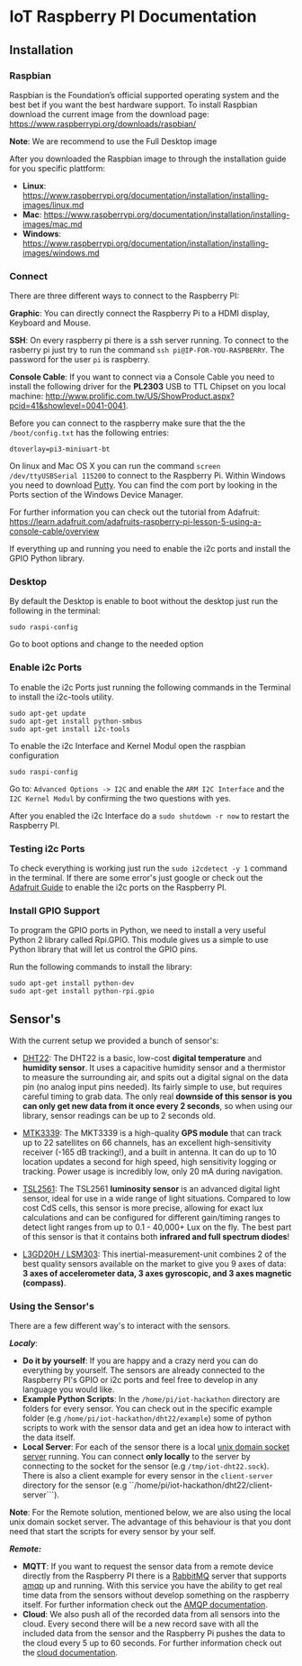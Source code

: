 # IoT Raspberry PI Documentation

## Installation

### Raspbian
Raspbian is the Foundation’s official supported operating system and the best bet if you want the best hardware support.
To install Raspbian download the current image from the download page:
https://www.raspberrypi.org/downloads/raspbian/

**Note**: We are recommend to use the Full Desktop image

After you downloaded the Raspbian image to through the installation guide for you specific plattform:
* **Linux**: https://www.raspberrypi.org/documentation/installation/installing-images/linux.md
* **Mac**: https://www.raspberrypi.org/documentation/installation/installing-images/mac.md
* **Windows**: https://www.raspberrypi.org/documentation/installation/installing-images/windows.md

### Connect
There are three different ways to connect to the Raspberry PI:

**Graphic**: You can directly connect the Raspberry Pi to a HDMI display, Keyboard and Mouse.

**SSH**: On every raspberry pi there is a ssh server running. To connect to the rasberry pi just try to run the command ```ssh pi@IP-FOR-YOU-RASPBERRY```. The password for the user ```pi``` is raspberry.

**Console Cable**:
If you want to connect via a Console Cable you need to install the following driver for the **PL2303** USB to TTL Chipset on you local machine: http://www.prolific.com.tw/US/ShowProduct.aspx?pcid=41&showlevel=0041-0041.

Before you can connect to the raspberry make sure that the the ```/boot/config.txt``` has the following entries:
```
dtoverlay=pi3-miniuart-bt
```

On linux and Mac OS X you can run the command ```screen /dev/ttyUSBSerial 115200``` to connect to the Raspberry Pi.
Within Windows you need to download [Putty](http://www.putty.org). You can find the com port by looking in the Ports section of the Windows Device Manager.

For further information you can check out the tutorial from Adafruit: https://learn.adafruit.com/adafruits-raspberry-pi-lesson-5-using-a-console-cable/overview

If everything up and running you need to enable the i2c ports and install the GPIO Python library.

### Desktop
By default the Desktop is enable to boot without the desktop just run the following in the terminal:
```
sudo raspi-config
```
Go to boot options and change to the needed option

### Enable i2c Ports
To enable the i2c Ports just running the following commands in the Terminal to install the i2c-tools utility.
```
sudo apt-get update
sudo apt-get install python-smbus
sudo apt-get install i2c-tools
```

To enable the i2c Interface and Kernel Modul open the raspbian configuration
```
sudo raspi-config
```
Go to: ```Advanced Options -> I2C``` and enable the ```ARM I2C Interface``` and the ```I2C Kernel Modul``` by confirming the two questions with yes.

After you enabled the i2c Interface do a ```sudo shutdown -r now``` to restart the Raspberry PI.

### Testing i2c Ports
To check everything is working just run the ```sudo i2cdetect -y 1``` command in the terminal.
If there are some error's just google or check out the [Adafruit Guide](https://learn.adafruit.com/adafruits-raspberry-pi-lesson-4-gpio-setup/configuring-i2c) to enable the i2c ports on the Raspberry PI.

### Install GPIO Support
To program the GPIO ports in Python, we need to install a very useful Python 2 library called Rpi.GPIO. This module gives us a simple to use Python library that will let us control the GPIO pins.

Run the following commands to install the library:
```
sudo apt-get install python-dev
sudo apt-get install python-rpi.gpio
```
## Sensor's
With the current setup we provided a bunch of sensor's:
* [DHT22]( https://www.adafruit.com/products/385): The DHT22 is a basic, low-cost **digital temperature** and **humidity sensor**. It uses a capacitive humidity sensor and a thermistor to measure the surrounding air, and spits out a digital signal on the data pin (no analog input pins needed). Its fairly simple to use, but requires careful timing to grab data. The only real **downside of this sensor is you can only get new data from it once every 2 seconds**, so when using our library, sensor readings can be up to 2 seconds old.

* [MTK3339](https://www.adafruit.com/products/746): The MKT3339 is a high-quality **GPS module** that can track up to 22 satellites on 66 channels, has an excellent high-sensitivity receiver (-165 dB tracking!), and a built in antenna. It can do up to 10 location updates a second for high speed, high sensitivity logging or tracking. Power usage is incredibly low, only 20 mA during navigation.

* [TSL2561](https://www.adafruit.com/products/439): The TSL2561 **luminosity sensor** is an advanced digital light sensor, ideal for use in a wide range of light situations. Compared to low cost CdS cells, this sensor is more precise, allowing for exact lux calculations and can be configured for different gain/timing ranges to detect light ranges from up to 0.1 - 40,000+ Lux on the fly. The best part of this sensor is that it contains both **infrared and full spectrum diodes**!

* [L3GD20H / LSM303](https://www.adafruit.com/products/1714): This inertial-measurement-unit combines 2 of the best quality sensors available on the market to give you 9 axes of data: **3 axes of accelerometer data, 3 axes gyroscopic, and 3 axes magnetic (compass)**.

### Using the Sensor's
There are a few different way's to interact with the sensors.

***Localy***:
* **Do it by yourself**: If you are happy and a crazy nerd you can do everything by yourself. The sensors are already connected to the Raspberry PI's GPIO or i2c ports and feel free to develop in any language you would like.
* **Example Python Scripts**: In the ```/home/pi/iot-hackathon``` directory are folders for every sensor. You can check out in the specific example folder (e.g ```/home/pi/iot-hackathon/dht22/example```) some of python scripts to work with the sensor data and get an idea how to interact with the data itself.
* **Local Server**: For each of the sensor there is a local [unix domain socket server](https://en.wikipedia.org/wiki/Unix_domain_socket) running. You can connect **only locally** to the server by connecting to the socket for the sensor (e.g ```/tmp/iot-dht22.sock```). There is also a client example for every sensor in the ```client-server``` directory for the sensor (e.g ``/home/pi/iot-hackathon/dht22/client-server```).

**Note**: For the Remote solution, mentioned below, we are also using the local unix domain socket server. The advantage of this behaviour is that you dont need that start the scripts for every sensor by your self.

***Remote:***
* **MQTT**: If you want to request the sensor data from a remote device directly from the Raspberry PI there is a [RabbitMQ](http://www.rabbitmq.com) server that supports [amqp](https://en.wikipedia.org/wiki/Advanced_Message_Queuing_Protocol) up and running. With this service you have the ability to get real time data from the sensors without develop something on the raspberry itself. For further information check out the [AMQP documentation](AMQP.md).
* **Cloud**: We also push all of the recorded data from all sensors into the cloud. Every second there will be a new record save with all the included data from the sensor and the Raspberry Pi pushes the data to the cloud every 5 up to 60 seconds. For further information check out the [cloud documentation](CLOUD.md).
